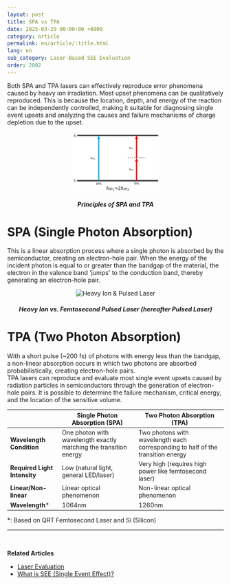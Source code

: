 ```yaml
---
layout: post
title: SPA vs TPA
date: 2025-03-29 00:00:00 +0900
category: article
permalink: en/article/:title.html
lang: en
sub_category: Laser-Based SEE Evaluation
order: 2002
---
```


Both SPA and TPA lasers can effectively reproduce error phenomena caused by heavy ion irradiation. Most upset phenomena can be qualitatively reproduced. This is because the location, depth, and energy of the reaction can be independently controlled, making it suitable for diagnosing single event upsets and analyzing the causes and failure mechanisms of charge depletion due to the upset.

<p align="center"> 
  <img src="/assets/Articles/SPATPA.png" style="max-width: 40%;" alt="Single Photon Absorption & Two Photon Absorption">
</p>

<!-- Image Caption -->
<div align="center"> 
<h5>Principles of SPA and TPA</h5>
</div>

# SPA (Single Photon Absorption)

This is a linear absorption process where a single photon is absorbed by the semiconductor, creating an electron-hole pair. When the energy of the incident photon is equal to or greater than the bandgap of the material, the electron in the valence band 'jumps' to the conduction band, thereby generating an electron-hole pair.

<!-- Centered Image -->
<p align="center"> 
  <img src="/assets/Chapter-1/fig_1_heavy-ion_vs_pulsed_laser.png" style="max-width: 80%;" alt="Heavy Ion & Pulsed Laser">
</p>

<!-- Image Caption -->
<div align="center"> 
<h5>Heavy Ion vs. Femtosecond Pulsed Laser (hereafter Pulsed Laser)</h5>
</div>

# TPA (Two Photon Absorption)

With a short pulse (~200 fs) of photons with energy less than the bandgap, a non-linear absorption occurs in which two photons are absorbed probabilistically, creating electron-hole pairs.  
TPA lasers can reproduce and evaluate most single event upsets caused by radiation particles in semiconductors through the generation of electron-hole pairs. It is possible to determine the failure mechanism, critical energy, and the location of the sensitive volume.

<div align="center">

|                      | Single Photon Absorption (SPA)                      | Two Photon Absorption (TPA)                                      |
|----------------------|-----------------------------------------------------|-------------------------------------------------------------------|
| **Wavelength Condition** | One photon with wavelength exactly matching the transition energy | Two photons with wavelength each corresponding to half of the transition energy |
| **Required Light Intensity** | Low (natural light, general LED/laser)         | Very high (requires high power like femtosecond laser)            |
| **Linear/Non-linear**  | Linear optical phenomenon                          | Non-linear optical phenomenon                                     |
| **Wavelength***        | 1064nm                                             | 1260nm                                                            |

</div>

\*: Based on QRT Femtosecond Laser and Si (Silicon)

---

<br/>

**Related Articles**  
- [Laser Evaluation](/en/article/4.레이저평가.html)  
- [What is SEE (Single Event Effect)?](/en/article/1.-SEE.html)
